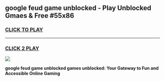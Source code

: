 
## google feud game unblocked - Play Unblocked Gmaes & Free #55x86
<h3>
<a href="https://news.freeplayer.one?title=google_feud_game_unblocked&ref=03M">CLICK TO PLAY</a></h3>
<hr>

<h3>
<a href="https://news.freeplayer.one?title=google_feud_game_unblocked&ref=03M">CLICK 2 PLAY</a>
  
</h3>

<a href="https://news.freeplayer.one?title=google_feud_game_unblocked&ref=03M"><img src="https://clearcache.store/games.png"></a>


**google feud game unblocked games unblocked: Your Gateway to Fun and Accessible Online Gaming**
